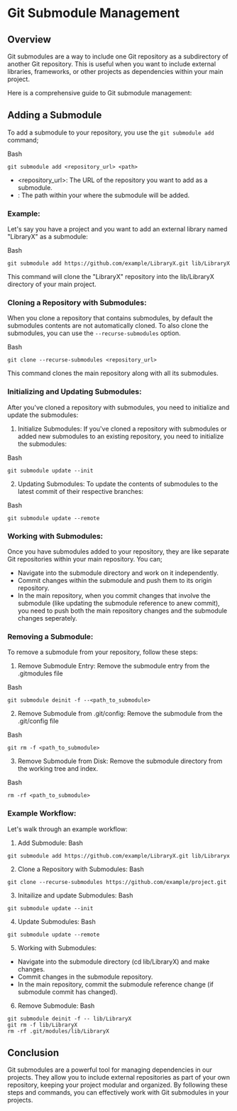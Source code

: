 # Git Submodule Management

## Overview
Git submodules are a way to include one Git repository as a subdirectory of another Git repository.
This is useful when you want to include external libraries, frameworks, or other projects as dependencies within your main project. 

Here is a comprehensive guide to Git submodule management:

## Adding a Submodule

To add a submodule to your repository, you use the `git submodule add` command;

Bash
`````````````````````````````````````````
git submodule add <repository_url> <path>
`````````````````````````````````````````

- <repository_url>: The URL of the repository you want to add as a submodule.
- <path>: The path within your where the submodule will be added.

### Example:
Let's say you have a project and you want to add an external library named "LibraryX" as a submodule:

Bash
``````````````````````````````````````````````````````````````````````
git submodule add https://github.com/example/LibraryX.git lib/LibraryX
``````````````````````````````````````````````````````````````````````

This command will clone the "LibraryX" repository into the lib/LibraryX directory of your main project.

### Cloning a Repository with Submodules:

When you clone a repository that contains submodules, by default the submodules contents are not automatically cloned. To also clone the submodules, you can use the `--recurse-submodules` option.

Bash
``````````````````````````````````````````````
git clone --recurse-submodules <repository_url>
``````````````````````````````````````````````
This command clones the main repository along with all its submodules.

### Initializing and Updating Submodules:

After you've cloned a repository with submodules, you need to initialize and update the submodules:

1. Initialize Submodules: If you've cloned a repository with submodules or added new submodules to an existing repository, you need to initialize the submodules:

Bash
`````````````````````````````
git submodule update --init
`````````````````````````````

2. Updating Submodules: To update the contents of submodules to the latest commit of their respective branches:

Bash
````````````````````````````````
git submodule update --remote
````````````````````````````````

### Working with Submodules:

Once you have submodules added to your repository, they are like separate Git repositories within your main repository. You can;

- Navigate into the submodule directory and work on it independently.
- Commit changes within the submodule and push them to its origin repository.
- In the main repository, when you commit changes that involve the submodule (like updating the submodule reference to anew commit), you need to push both the main repository changes and the submodule changes seperately.

### Removing a Submodule:

To remove a submodule from your repository, follow these steps:

1. Remove Submodule Entry: Remove the submodule entry from the .gitmodules file

Bash
`````````````````````````````````````````````
git submodule deinit -f --<path_to_submodule>
`````````````````````````````````````````````

2. Remove Submodule from .git/config: Remove the submodule from the .git/config file

Bash
`````````````````````````````````````````````
git rm -f <path_to_submodule>
`````````````````````````````````````````````

3. Remove Submodule from Disk: Remove the submodule directory from the working tree and index.

Bash
`````````````````````````````````````````````
rm -rf <path_to_submodule>
`````````````````````````````````````````````

### Example Workflow:

Let's walk through an example workflow:

1. Add Submodule:
Bash
``````````````````````````````````````````````````````````````````````
git submodule add https://github.com/example/LibraryX.git lib/Libraryx
``````````````````````````````````````````````````````````````````````

2. Clone a Repository with Submodules:
Bash
````````````````````````````````````````````````````````````````````
git clone --recurse-submodules https://github.com/example/project.git
`````````````````````````````````````````````````````````````````````

3. Initailize and update Submodules:
Bash
````````````````````````````````````````
git submodule update --init
````````````````````````````````````````

4. Update Submodules:
Bash
`````````````````````````````````````
git submodule update --remote
`````````````````````````````````````

5. Working with Submodules:
- Navigate into the submodule directory (cd lib/LibraryX) and make changes.
- Commit changes in the submodule repository.
- In the main repository, commit the submodule reference change (if submodule commit has changed).

6. Remove Submodule:
Bash
````````````````````````````````````
git submodule deinit -f -- lib/LibraryX
git rm -f lib/LibraryX
rm -rf .git/modules/lib/LibraryX
````````````````````````````````````


## Conclusion

Git submodules are a powerful tool for managing dependencies in our projects.
They allow you to include external repositories as part of your own repository, 
keeping your project modular and organized. By following these steps and commands, 
you can effectively work with Git submodules in your projects.

<!-- Now, let's try to practice git submodules in our repository. -->